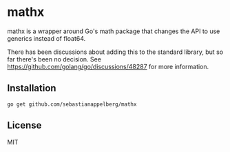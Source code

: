 # mathx

mathx is a wrapper around Go's math package that changes the API to use generics instead of float64.

There has been discussions about adding this to the standard library, but so far there's been no decision. See https://github.com/golang/go/discussions/48287
for more information. 

## Installation

```
go get github.com/sebastianappelberg/mathx
```

## License

MIT
